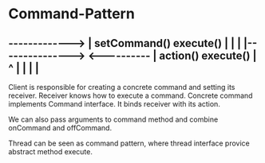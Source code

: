 # Command-Pattern

<Client>          <Invoker> -------------> <Command Interface>
|                setCommand()                 execute()
|
|
|
|---------------> <Receiver>  <---------- <Concrete Command>
|                  action()                   execute()
|                                               ^
|                                               | 
|                                               |
-------------------------------------------------


Client is responsible for creating a concrete command and setting its receiver.
Receiver knows how to execute a command.
Concrete command implements Command interface. It binds receiver with its action.


We can also pass arguments to command method and combine onCommand and offCommand.

Thread can be seen as command pattern, where thread interface provice abstract method execute.
